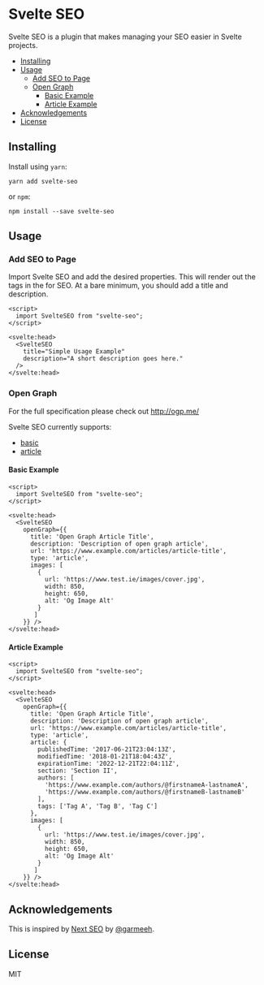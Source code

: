 # Svelte SEO

Svelte SEO is a plugin that makes managing your SEO easier in Svelte projects.

<!-- START doctoc generated TOC please keep comment here to allow auto update -->
<!-- DON'T EDIT THIS SECTION, INSTEAD RE-RUN doctoc TO UPDATE -->

- [Installing](#installing)
- [Usage](#usage)
  - [Add SEO to Page](#add-seo-to-page)
  - [Open Graph](#open-graph)
    - [Basic Example](#basic-example)
    - [Article Example](#article-example)
- [Acknowledgements](#acknowledgements)
- [License](#license)

<!-- END doctoc generated TOC please keep comment here to allow auto update -->

## Installing

Install using `yarn`:

`yarn add svelte-seo`

or `npm`:

`npm install --save svelte-seo`

## Usage

### Add SEO to Page

Import Svelte SEO and add the desired properties. This will render out the tags in the <head> for SEO. At a bare minimum, you should add a title and description.

```svelte
<script>
  import SvelteSEO from "svelte-seo";
</script>

<svelte:head>
  <SvelteSEO
    title="Simple Usage Example"
    description="A short description goes here."
  />
</svelte:head>
```

### Open Graph

For the full specification please check out http://ogp.me/

Svelte SEO currently supports:

- [basic](#basic-example)
- [article](#article-example)

#### Basic Example

```svelte
<script>
  import SvelteSEO from "svelte-seo";
</script>

<svelte:head>
  <SvelteSEO
    openGraph={{
      title: 'Open Graph Article Title',
      description: 'Description of open graph article',
      url: 'https://www.example.com/articles/article-title',
      type: 'article',
      images: [
        {
          url: 'https://www.test.ie/images/cover.jpg',
          width: 850,
          height: 650,
          alt: 'Og Image Alt'
        }
       ]
    }} />
</svelte:head>
```

#### Article Example

```svelte
<script>
  import SvelteSEO from "svelte-seo";
</script>

<svelte:head>
  <SvelteSEO
    openGraph={{
      title: 'Open Graph Article Title',
      description: 'Description of open graph article',
      url: 'https://www.example.com/articles/article-title',
      type: 'article',
      article: {
        publishedTime: '2017-06-21T23:04:13Z',
        modifiedTime: '2018-01-21T18:04:43Z',
        expirationTime: '2022-12-21T22:04:11Z',
        section: 'Section II',
        authors: [
          'https://www.example.com/authors/@firstnameA-lastnameA',
          'https://www.example.com/authors/@firstnameB-lastnameB'
        ],
        tags: ['Tag A', 'Tag B', 'Tag C']
      },
      images: [
        {
          url: 'https://www.test.ie/images/cover.jpg',
          width: 850,
          height: 650,
          alt: 'Og Image Alt'
        }
       ]
    }} />
</svelte:head>
```

## Acknowledgements

This is inspired by [Next SEO](https://github.com/garmeeh/next-seo) by [@garmeeh](https://github.com/garmeeh).

## License

MIT
